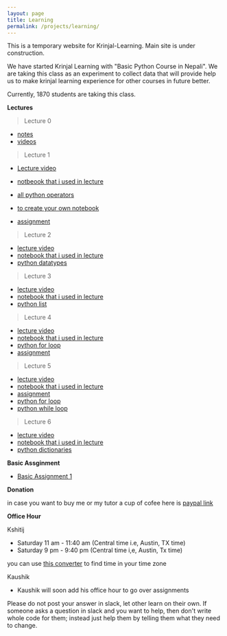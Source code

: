 ```yaml
---
layout: page
title: Learning
permalink: /projects/learning/
---
```


This is a temporary website for Krinjal-Learning. Main site is under construction.

We have started Krinjal Learning with "Basic Python Course in Nepali".
We are taking this class as an experiment to collect data that will provide help
us to make krinjal learning experience for other courses in future better.

Currently, 1870 students are taking this class.

**Lectures**

> Lecture 0

- [notes](https://docs.google.com/document/d/1cl2eZxwt1Qq1H5EnwEktildJOD1iQf7dSRx8CqTEaXo/)
- [videos](https://www.youtube.com/playlist?list=PL95pR5v6EAf9UzqZgMu95gkYq8UdqYueV)

> Lecture 1

- [Lecture video](https://www.youtube.com/watch?v=S2eRE0sET_M)
- [notbeook that i used in lecture](https://colab.research.google.com/drive/11x-pOthIRcXMQGx9UdlSliPrjWoslLQf)
- [all python operators](https://www.w3schools.com/python/python_operators.asp)

- [to create your own notebook](https://colab.research.google.com/)
- [assignment](https://colab.research.google.com/drive/1IKxiVWtn8QUHtXHZDI-2RBDmnPiNToVn#scrollTo=ibhDxSVZTRF-)

> Lecture 2

- [lecture video](https://www.youtube.com/watch?v=n2gy2Z4NIqI)
- [notebook that i used in lecture](https://colab.research.google.com/drive/1crN0gJyOSFhOMc9eW6d1LQ_J8Sw7DTbk)
- [python datatypes](https://www.w3schools.com/python/python_datatypes.asp)

> Lecture 3

- [lecture video](https://youtu.be/IDm6v4AF4wA)
- [notebook that i used in lecture](https://colab.research.google.com/drive/1ijPPfaqmbeK8LiPDo5mmW_fRevzr920c)
- [python list](https://www.w3schools.com/python/python_lists.asp)

> Lecture 4

- [lecture video](https://youtu.be/IPpihX4h6O8)
- [notebook that i used in lecture](https://colab.research.google.com/drive/1vZUV8rk9z3BvPkeE0Lz8oOL7v2ntsnOH)
- [python for loop](https://www.w3schools.com/python/python_for_loops.asp)
- [assignment](https://colab.research.google.com/drive/1iHudABs_uz4sw0BU2fovzBgHs2TnOoz2)

> Lecture 5

- [lecture video](https://youtu.be/F1Yl_cW3NiQ)
- [notebook that i used in lecture](https://colab.research.google.com/drive/1kihA3INpCfgNLhq2TsZy2Z6CgT3K0loY)
- [assignment](https://colab.research.google.com/drive/15cHNLWquA0bifYwtlnagmEMQqHa0hcEu#scrollTo=oM_RhKxRv_yG)
- [python for loop](https://www.w3schools.com/python/python_for_loops.asp)
- [python while loop](https://www.w3schools.com/python/python_while_loops.asp)

> Lecture 6

- [lecture video](https://youtu.be/myRr7vSk5hI)
- [notebook that i used in lecture](https://colab.research.google.com/drive/1a8tZq7HFitUbD_sqvgH3ALbZU4sAtiM3?usp=sharing)
- [python dictionaries](https://www.w3schools.com/python/python_dictionaries.asp)

**Basic Assginment**

- [Basic Assignment 1](https://colab.research.google.com/drive/1GJRKvvxvPXJ_oy1XncBvX7FNVekitPBO?usp=sharing#scrollTo=bFr86GJdOfrx)

**Donation**

in case you want to buy me or my tutor a cup of cofee here is [paypal link](https://paypal.me/kshitij)

**Office Hour**

Kshitij

- Saturday 11 am - 11:40 am (Central time i.e, Austin, TX time)
- Saturday 9 pm - 9:40 pm (Central time i,e, Austin, Tx time)

you can use [this converter](https://www.timeanddate.com/worldclock/converter.html?iso=20200429T020000&p1=24) to find time in your time zone

Kaushik

- Kaushik will soon add his office hour to go over assignments

Please do not post your answer in slack, let other learn on their own.
If someone asks a question in slack and you want to help, then don't write whole code for them; instead just help them by telling them what they need to change.
